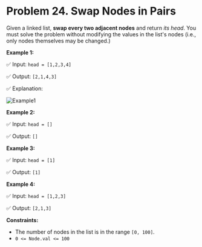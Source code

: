 # Problem 24. Swap Nodes in Pairs

Given a linked list, __swap every two adjacent nodes__ and return _its head_. You must solve the problem without modifying the values in the list's nodes (i.e., only nodes themselves may be changed.)

 
__Example 1:__

✅ Input: ```head = [1,2,3,4]```

✅ Output: ```[2,1,4,3]```

✅ Explanation:

![Example1](https://imgur.com/5WnGNRV.png)

__Example 2:__

✅ Input: ```head = []```

✅ Output: ```[]```

__Example 3:__

✅ Input: ```head = [1]```

✅ Output: ```[1]```

__Example 4:__

✅ Input: ```head = [1,2,3]```

✅ Output: ```[2,1,3]```

__Constraints:__
- The number of nodes in the list is in the range ```[0, 100]```.
- ```0 <= Node.val <= 100```
